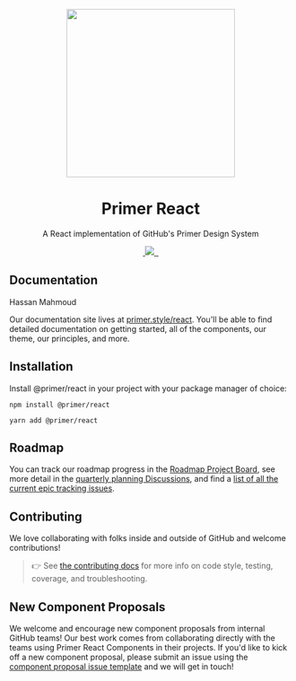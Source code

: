 <p align="center">
  <img width="300px" src="https://user-images.githubusercontent.com/4608155/127241386-f11da52d-00d9-4366-b01c-6f4c1ebcf7f2.png">
</p>

<h1 align="center">Primer React</h1>

<p align="center">A React implementation of GitHub's Primer Design System</p>

<p align="center">
  <a aria-label="npm package" href="https://www.npmjs.com/package/@primer/react">
    <img alt="" src="https://img.shields.io/npm/v/@primer/react.svg">
  </a>
  <a aria-label="contributors graph" href="https://github.com/primer/react/graphs/contributors">
    <img src="https://img.shields.io/github/contributors/primer/react.svg">
  </a>
  <a aria-label="last commit" href="https://github.com/primer/react/commits/main">
    <img alt="" src=
  "https://img.shields.io/github/last-commit/primer/react.svg">
  </a>
  <a aria-label="license" href="https://github.com/primer/react/blob/main/LICENSE">
    <img src="https://img.shields.io/github/license/primer/react.svg" alt="">
  </a>
</p>

## Documentation

Hassan Mahmoud

Our documentation site lives at [primer.style/react](https://primer.style/react). You'll be able to find detailed documentation on getting started, all of the components, our theme, our principles, and more.

## Installation

Install @primer/react in your project with your package manager of choice:

```console
npm install @primer/react
```

```console
yarn add @primer/react
```

## Roadmap

You can track our roadmap progress in the [Roadmap Project Board](https://github.com/primer/react/projects/3), see more detail in the [quarterly planning Discussions](https://github.com/primer/react/discussions?discussions_q=%5BRoadmap%5D), and find a [list of all the current epic tracking issues](https://github.com/primer/react/discussions/997).

## Contributing

We love collaborating with folks inside and outside of GitHub and welcome contributions!

> 👉 See [the contributing docs](contributor-docs/CONTRIBUTING.md) for more info on code style, testing, coverage, and troubleshooting.

## New Component Proposals

We welcome and encourage new component proposals from internal GitHub teams! Our best work comes from collaborating directly with the teams using Primer React Components in their projects. If you'd like to kick off a new component proposal, please submit an issue using the [component proposal issue template](https://github.com/primer/react/issues/new?template=new-component-proposal.md) and we will get in touch!
